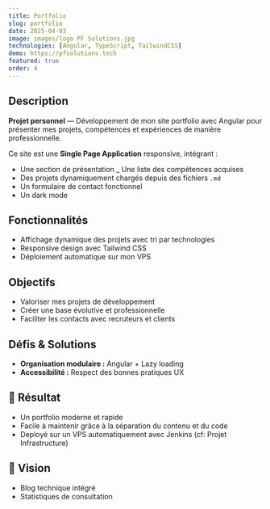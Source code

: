```yaml
---
title: Portfolio
slug: portfolio
date: 2025-04-03
image: images/logo PF Solutions.jpg
technologies: [Angular, TypeScript, TailwindCSS]
demo: https://pfsolutions.tech
featured: true
order: 4
---
```


## Description

**Projet personnel** — Développement de mon site portfolio avec Angular pour présenter mes projets, compétences et expériences de manière professionnelle.

Ce site est une **Single Page Application** responsive, intégrant :

- Une section de présentation
_ Une liste des compétences acquises
- Des projets dynamiquement chargés depuis des fichiers `.md`
- Un formulaire de contact fonctionnel
- Un dark mode

## Fonctionnalités

- Affichage dynamique des projets avec tri par technologies
- Responsive design avec Tailwind CSS
- Déploiement automatique sur mon VPS

## Objectifs

- Valoriser mes projets de développement
- Créer une base évolutive et professionnelle
- Faciliter les contacts avec recruteurs et clients

## Défis & Solutions

- **Organisation modulaire :** Angular + Lazy loading
- **Accessibilité :** Respect des bonnes pratiques UX

## 🎯 Résultat

- Un portfolio moderne et rapide
- Facile à maintenir grâce à la séparation du contenu et du code
- Deployé sur un VPS automatiquement avec Jenkins (cf: Projet Infrastructure)

## 🔭 Vision

- Blog technique intégré
- Statistiques de consultation
